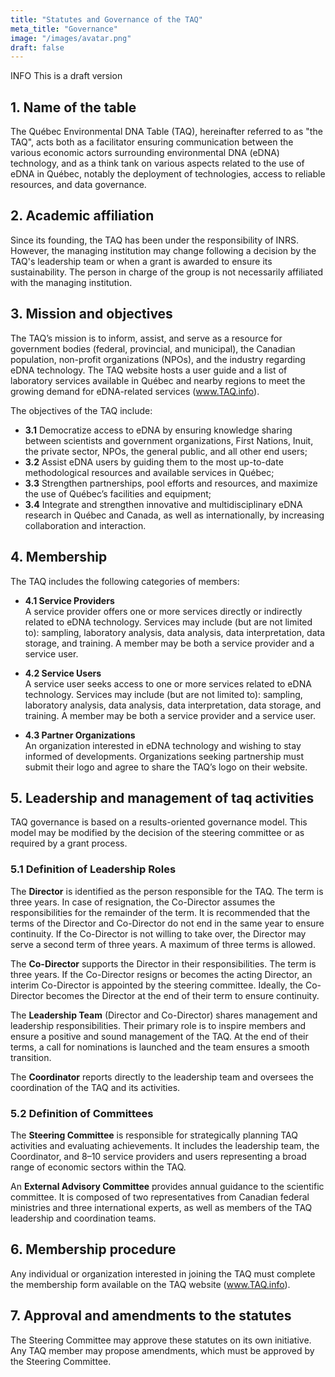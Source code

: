 ```yaml
---
title: "Statutes and Governance of the TAQ"
meta_title: "Governance"
image: "/images/avatar.png"
draft: false
---
```



<div class="p-2 bg-body border border-gold items-center text-white leading-none lg:rounded-full flex lg:inline-flex" role="alert">
    <span class="flex rounded-full bg-gold text-body uppercase px-2 py-1 text-xs font-bold mr-3">INFO</span>
    <span class="font-semibold mr-2 text-left flex-auto">This is a draft version</span>
</div>

## 1. Name of the table

The Québec Environmental DNA Table (TAQ), hereinafter referred to as "the TAQ", acts both as a facilitator ensuring communication between the various economic actors surrounding environmental DNA (eDNA) technology, and as a think tank on various aspects related to the use of eDNA in Québec, notably the deployment of technologies, access to reliable resources, and data governance.

## 2. Academic affiliation

Since its founding, the TAQ has been under the responsibility of INRS. However, the managing institution may change following a decision by the TAQ's leadership team or when a grant is awarded to ensure its sustainability. The person in charge of the group is not necessarily affiliated with the managing institution.

## 3. Mission and objectives

The TAQ’s mission is to inform, assist, and serve as a resource for government bodies (federal, provincial, and municipal), the Canadian population, non-profit organizations (NPOs), and the industry regarding eDNA technology. The TAQ website hosts a user guide and a list of laboratory services available in Québec and nearby regions to meet the growing demand for eDNA-related services (www.TAQ.info).

The objectives of the TAQ include:

- **3.1** Democratize access to eDNA by ensuring knowledge sharing between scientists and government organizations, First Nations, Inuit, the private sector, NPOs, the general public, and all other end users;
- **3.2** Assist eDNA users by guiding them to the most up-to-date methodological resources and available services in Québec;
- **3.3** Strengthen partnerships, pool efforts and resources, and maximize the use of Québec’s facilities and equipment;
- **3.4** Integrate and strengthen innovative and multidisciplinary eDNA research in Québec and Canada, as well as internationally, by increasing collaboration and interaction.

## 4. Membership

The TAQ includes the following categories of members:

- **4.1 Service Providers**  
  A service provider offers one or more services directly or indirectly related to eDNA technology. Services may include (but are not limited to): sampling, laboratory analysis, data analysis, data interpretation, data storage, and training. A member may be both a service provider and a service user.

- **4.2 Service Users**  
  A service user seeks access to one or more services related to eDNA technology. Services may include (but are not limited to): sampling, laboratory analysis, data analysis, data interpretation, data storage, and training. A member may be both a service provider and a service user.

- **4.3 Partner Organizations**  
  An organization interested in eDNA technology and wishing to stay informed of developments. Organizations seeking partnership must submit their logo and agree to share the TAQ’s logo on their website.

## 5. Leadership and management of taq activities

TAQ governance is based on a results-oriented governance model. This model may be modified by the decision of the steering committee or as required by a grant process.

### 5.1 Definition of Leadership Roles

The **Director** is identified as the person responsible for the TAQ. The term is three years. In case of resignation, the Co-Director assumes the responsibilities for the remainder of the term. It is recommended that the terms of the Director and Co-Director do not end in the same year to ensure continuity. If the Co-Director is not willing to take over, the Director may serve a second term of three years. A maximum of three terms is allowed.

The **Co-Director** supports the Director in their responsibilities. The term is three years. If the Co-Director resigns or becomes the acting Director, an interim Co-Director is appointed by the steering committee. Ideally, the Co-Director becomes the Director at the end of their term to ensure continuity.

The **Leadership Team** (Director and Co-Director) shares management and leadership responsibilities. Their primary role is to inspire members and ensure a positive and sound management of the TAQ. At the end of their terms, a call for nominations is launched and the team ensures a smooth transition.

The **Coordinator** reports directly to the leadership team and oversees the coordination of the TAQ and its activities.

### 5.2 Definition of Committees

The **Steering Committee** is responsible for strategically planning TAQ activities and evaluating achievements. It includes the leadership team, the Coordinator, and 8–10 service providers and users representing a broad range of economic sectors within the TAQ.

An **External Advisory Committee** provides annual guidance to the scientific committee. It is composed of two representatives from Canadian federal ministries and three international experts, as well as members of the TAQ leadership and coordination teams.

## 6. Membership procedure

Any individual or organization interested in joining the TAQ must complete the membership form available on the TAQ website (www.TAQ.info).

## 7. Approval and amendments to the statutes

The Steering Committee may approve these statutes on its own initiative. Any TAQ member may propose amendments, which must be approved by the Steering Committee.
